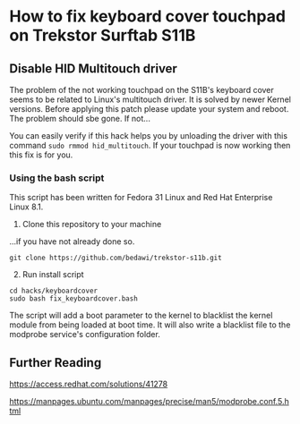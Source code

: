 # How to fix keyboard cover touchpad on Trekstor Surftab S11B

## Disable HID Multitouch driver

The problem of the not working touchpad on the S11B's keyboard cover seems to be related to Linux's multitouch driver. It is solved by newer Kernel versions. Before applying this patch please update your system and reboot. The problem should sbe gone. If not...

You can easily verify if this hack helps you by unloading the driver with this command ```sudo rmmod hid_multitouch```. If your touchpad is now working then this fix is for you.

### Using the bash script

This script has been written for Fedora 31 Linux and Red Hat Enterprise Linux 8.1. 

1. Clone this repository to your machine

...if you have not already done so.

```shell
git clone https://github.com/bedawi/trekstor-s11b.git
```

2. Run install script

```shell
cd hacks/keyboardcover
sudo bash fix_keyboardcover.bash
```

The script will add a boot parameter to the kernel to blacklist the kernel module from being loaded at boot time. It will also write a blacklist file to the modprobe service's configuration folder.

## Further Reading

<https://access.redhat.com/solutions/41278>

<https://manpages.ubuntu.com/manpages/precise/man5/modprobe.conf.5.html>